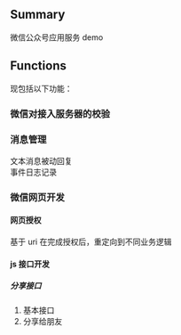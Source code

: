 ## Summary
微信公众号应用服务 demo
## Functions 
现包括以下功能：  
### 微信对接入服务器的校验
### 消息管理
   文本消息被动回复   
   事件日志记录
### 微信网页开发  
#### 网页授权    
基于 uri 在完成授权后，重定向到不同业务逻辑    
#### js 接口开发  
##### 分享接口  
1. 基本接口  
2. 分享给朋友  

